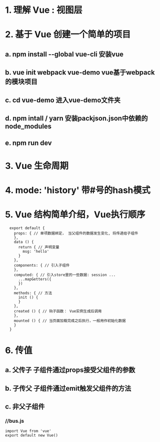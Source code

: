 # 1. 理解 Vue : 视图层
# 2. 基于 Vue 创建一个简单的项目
  ## a. npm  install --global vue-cli 安装vue
  ## b. vue init webpack vue-demo vue基于webpack的模块项目
  ## c. cd vue-demo 进入vue-demo文件夹
  ## d. npm intall / yarn 安装packjson.json中依赖的node_modules
  ## e. npm run dev
# 3. Vue 生命周期
# 4. mode: 'history' 带#号的hash模式
# 5. Vue 结构简单介绍，Vue执行顺序
```
  export default {
    props: { // 单项数据绑定， 当父组件的数据发生变化, 将传递给子组件
    },
    data () {
      return { // 声明变量
        msg: 'hello'
      }
    },
    components: { // 引入子组件
    },
    computed: { // 引入store里的一些数据: session ...
      ...mapGetters({
      })
    },
    methods: { // 方法
      init () {
      }
    },
    created () { // 钩子函数： Vue实例生成后调用
    },
    mounted () { // 当页面加载完成之后执行，一般用作初始化数据
    }
  }
  ```
# 6. 传值
   ## a. 父传子 子组件通过props接受父组件的参数
   ## b. 子传父 子组件通过emit触发父组件的方法
   ## c. 非父子组件
   ### //bus.js
   ```
   import Vue from 'vue'
   export default new Vue()
   ```
